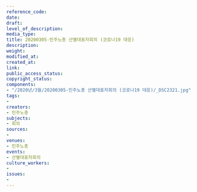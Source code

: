 ```yaml
---
reference_code: 
date: 
draft: 
level_of_description: 
media_type: 
title: 20200305-민주노총 산별대표자회의 (코로나19 대응)
description: 
weight: 
modified_at: 
created_at: 
link: 
public_access_status: 
copyright_status: 
components:
- "/2020년/3월/20200305-민주노총 산별대표자회의 (코로나19 대응)/_DSC2321.jpg"
tags:
- 
creators:
- 민주노총
subjects:
- 회의
sources:
- 
venues:
- 민주노총
events:
- 산별대표자회의
culture_workers:
- 
issues:
- 
---
```

